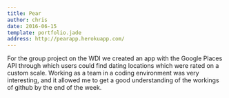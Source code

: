 ```yaml
---
title: Pear
author: chris
date: 2016-06-15
template: portfolio.jade
address: http://pearapp.herokuapp.com/
---
```


For the group project on the WDI we created an app with the Google Places API through which users could find dating locations which were rated on a custom scale. Working as a team in a coding environment was very interesting, and it allowed me to get a good understanding of the workings of github by the end of the week.
